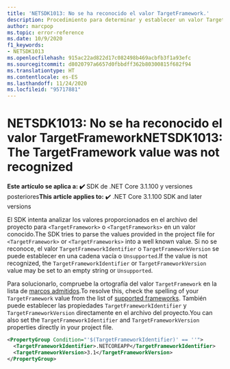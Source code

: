 ```yaml
---
title: 'NETSDK1013: No se ha reconocido el valor TargetFramework.'
description: Procedimiento para determinar y establecer un valor TargetFramework válido
author: marcpop
ms.topic: error-reference
ms.date: 10/9/2020
f1_keywords:
- NETSDK1013
ms.openlocfilehash: 915ac22ad822d17c082498b469acbfb3f1a93efc
ms.sourcegitcommit: d8020797a6657d0fbbdff362b80300815f682f94
ms.translationtype: HT
ms.contentlocale: es-ES
ms.lasthandoff: 11/24/2020
ms.locfileid: "95717881"
---
```

# <a name="netsdk1013-the-targetframework-value-was-not-recognized"></a><span data-ttu-id="81c12-103">NETSDK1013: No se ha reconocido el valor TargetFramework</span><span class="sxs-lookup"><span data-stu-id="81c12-103">NETSDK1013: The TargetFramework value was not recognized</span></span>

<span data-ttu-id="81c12-104">**Este artículo se aplica a: ✔️** SDK de .NET Core 3.1.100 y versiones posteriores</span><span class="sxs-lookup"><span data-stu-id="81c12-104">**This article applies to:** ✔️ .NET Core 3.1.100 SDK and later versions</span></span>

<span data-ttu-id="81c12-105">El SDK intenta analizar los valores proporcionados en el archivo del proyecto para `<TargetFramework>` o `<TargetFrameworks>` en un valor conocido.</span><span class="sxs-lookup"><span data-stu-id="81c12-105">The SDK tries to parse the values provided in the project file for `<TargetFramework>` or `<TargetFrameworks>` into a well known value.</span></span>  <span data-ttu-id="81c12-106">Si no se reconoce, el valor `TargetFrameworkIdentifier` o `TargetFrameworkVersion` se puede establecer en una cadena vacía o `Unsupported`.</span><span class="sxs-lookup"><span data-stu-id="81c12-106">If the value is not recognized, the `TargetFrameworkIdentifier` or `TargetFrameworkVersion` value may be set to an empty string or `Unsupported`.</span></span>

<span data-ttu-id="81c12-107">Para solucionarlo, compruebe la ortografía del valor `TargetFramework` en la lista de [marcos admitidos](../../../standard/frameworks.md).</span><span class="sxs-lookup"><span data-stu-id="81c12-107">To resolve this, check the spelling of your `TargetFramework` value from the list of [supported frameworks](../../../standard/frameworks.md).</span></span>
<span data-ttu-id="81c12-108">También puede establecer las propiedades `TargetFrameworkIdentifier` y `TargetFrameworkVersion` directamente en el archivo del proyecto.</span><span class="sxs-lookup"><span data-stu-id="81c12-108">You can also set the `TargetFrameworkIdentifier` and `TargetFrameworkVersion` properties directly in your project file.</span></span>

```xml
<PropertyGroup Condition="'$(TargetFrameworkIdentifier)' == ''">
  <TargetFrameworkIdentifier>.NETCOREAPP</TargetFrameworkIdentifier>
  <TargetFrameworkVersion>3.1</TargetFrameworkVersion>
</PropertyGroup>
```
